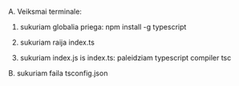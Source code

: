 A. Veiksmai terminale:

1. sukuriam globalia priega:
   npm install -g typescript

2. sukuriam raija index.ts

3. sukuriam index.js is index.ts:
   paleidziam typescript compiler
   tsc

B. sukuriam faila tsconfig.json

